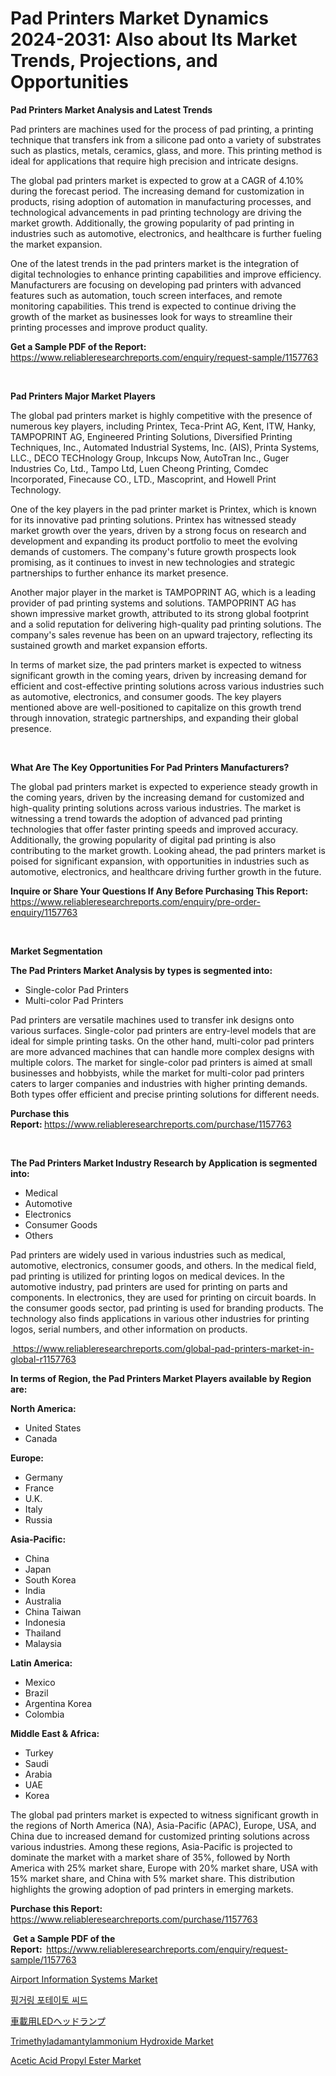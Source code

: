 <p><h1>Pad Printers Market Dynamics 2024-2031: Also about Its Market Trends, Projections, and Opportunities</h1></p><p><strong>Pad Printers Market Analysis and Latest Trends</strong></p>
<p><p>Pad printers are machines used for the process of pad printing, a printing technique that transfers ink from a silicone pad onto a variety of substrates such as plastics, metals, ceramics, glass, and more. This printing method is ideal for applications that require high precision and intricate designs.</p><p>The global pad printers market is expected to grow at a CAGR of 4.10% during the forecast period. The increasing demand for customization in products, rising adoption of automation in manufacturing processes, and technological advancements in pad printing technology are driving the market growth. Additionally, the growing popularity of pad printing in industries such as automotive, electronics, and healthcare is further fueling the market expansion.</p><p>One of the latest trends in the pad printers market is the integration of digital technologies to enhance printing capabilities and improve efficiency. Manufacturers are focusing on developing pad printers with advanced features such as automation, touch screen interfaces, and remote monitoring capabilities. This trend is expected to continue driving the growth of the market as businesses look for ways to streamline their printing processes and improve product quality.</p></p>
<p><strong>Get a Sample PDF of the Report:&nbsp;</strong> <a href="https://www.reliableresearchreports.com/enquiry/request-sample/1157763">https://www.reliableresearchreports.com/enquiry/request-sample/1157763</a></p>
<p>&nbsp;</p>
<p><strong>Pad Printers Major Market Players</strong></p>
<p><p>The global pad printers market is highly competitive with the presence of numerous key players, including Printex, Teca-Print AG, Kent, ITW, Hanky, TAMPOPRINT AG, Engineered Printing Solutions, Diversified Printing Techniques, Inc., Automated Industrial Systems, Inc. (AIS), Printa Systems, LLC., DECO TECHnology Group, Inkcups Now, AutoTran Inc., Guger Industries Co, Ltd., Tampo Ltd, Luen Cheong Printing, Comdec Incorporated, Finecause CO., LTD., Mascoprint, and Howell Print Technology.</p><p>One of the key players in the pad printer market is Printex, which is known for its innovative pad printing solutions. Printex has witnessed steady market growth over the years, driven by a strong focus on research and development and expanding its product portfolio to meet the evolving demands of customers. The company's future growth prospects look promising, as it continues to invest in new technologies and strategic partnerships to further enhance its market presence.</p><p>Another major player in the market is TAMPOPRINT AG, which is a leading provider of pad printing systems and solutions. TAMPOPRINT AG has shown impressive market growth, attributed to its strong global footprint and a solid reputation for delivering high-quality pad printing solutions. The company's sales revenue has been on an upward trajectory, reflecting its sustained growth and market expansion efforts.</p><p>In terms of market size, the pad printers market is expected to witness significant growth in the coming years, driven by increasing demand for efficient and cost-effective printing solutions across various industries such as automotive, electronics, and consumer goods. The key players mentioned above are well-positioned to capitalize on this growth trend through innovation, strategic partnerships, and expanding their global presence.</p></p>
<p>&nbsp;</p>
<p><strong>What Are The Key Opportunities For Pad Printers Manufacturers?</strong></p>
<p><p>The global pad printers market is expected to experience steady growth in the coming years, driven by the increasing demand for customized and high-quality printing solutions across various industries. The market is witnessing a trend towards the adoption of advanced pad printing technologies that offer faster printing speeds and improved accuracy. Additionally, the growing popularity of digital pad printing is also contributing to the market growth. Looking ahead, the pad printers market is poised for significant expansion, with opportunities in industries such as automotive, electronics, and healthcare driving further growth in the future.</p></p>
<p><strong>Inquire or Share Your Questions If Any Before Purchasing This Report:</strong> <a href="https://www.reliableresearchreports.com/enquiry/pre-order-enquiry/1157763">https://www.reliableresearchreports.com/enquiry/pre-order-enquiry/1157763</a></p>
<p>&nbsp;</p>
<p><strong>Market Segmentation</strong></p>
<p><strong>The Pad Printers Market Analysis by types is segmented into:</strong></p>
<p><ul><li>Single-color Pad Printers</li><li>Multi-color Pad Printers</li></ul></p>
<p><p>Pad printers are versatile machines used to transfer ink designs onto various surfaces. Single-color pad printers are entry-level models that are ideal for simple printing tasks. On the other hand, multi-color pad printers are more advanced machines that can handle more complex designs with multiple colors. The market for single-color pad printers is aimed at small businesses and hobbyists, while the market for multi-color pad printers caters to larger companies and industries with higher printing demands. Both types offer efficient and precise printing solutions for different needs.</p></p>
<p><strong>Purchase this Report:&nbsp;</strong><a href="https://www.reliableresearchreports.com/purchase/1157763">https://www.reliableresearchreports.com/purchase/1157763</a></p>
<p>&nbsp;</p>
<p><strong>The Pad Printers Market Industry Research by Application is segmented into:</strong></p>
<p><ul><li>Medical</li><li>Automotive</li><li>Electronics</li><li>Consumer Goods</li><li>Others</li></ul></p>
<p><p>Pad printers are widely used in various industries such as medical, automotive, electronics, consumer goods, and others. In the medical field, pad printing is utilized for printing logos on medical devices. In the automotive industry, pad printers are used for printing on parts and components. In electronics, they are used for printing on circuit boards. In the consumer goods sector, pad printing is used for branding products. The technology also finds applications in various other industries for printing logos, serial numbers, and other information on products.</p></p>
<p><a href="https://www.reliableresearchreports.com/global-pad-printers-market-in-global-r1157763">&nbsp;https://www.reliableresearchreports.com/global-pad-printers-market-in-global-r1157763</a></p>
<p><strong>In terms of Region, the Pad Printers Market Players available by Region are:</strong></p>
<p>
    <p> <strong> North America: </strong>
        <ul>
            <li>United States</li>
            <li>Canada</li>
        </ul>
        </p> 
    <p> <strong> Europe: </strong>
        <ul>
            <li>Germany</li>
            <li>France</li>
            <li>U.K.</li>
            <li>Italy</li>
            <li>Russia</li>
        </ul>
        </p> 
    <p> <strong> Asia-Pacific: </strong>
        <ul>
            <li>China</li>
            <li>Japan</li>
            <li>South Korea</li>
            <li>India</li>
            <li>Australia</li>
            <li>China Taiwan</li>
            <li>Indonesia</li>
            <li>Thailand</li>
            <li>Malaysia</li>
        </ul>
        </p> 
    <p> <strong> Latin America: </strong>
        <ul>
            <li>Mexico</li>
            <li>Brazil</li>
            <li>Argentina Korea</li>
            <li>Colombia</li>
        </ul>
        </p> 
    <p> <strong> Middle East & Africa: </strong>
        <ul>
            <li>Turkey</li>
            <li>Saudi</li>
            <li>Arabia</li>
            <li>UAE</li>
            <li>Korea</li>
        </ul>
    </p>
    </p>
<p><p>The global pad printers market is expected to witness significant growth in the regions of North America (NA), Asia-Pacific (APAC), Europe, USA, and China due to increased demand for customized printing solutions across various industries. Among these regions, Asia-Pacific is projected to dominate the market with a market share of 35%, followed by North America with 25% market share, Europe with 20% market share, USA with 15% market share, and China with 5% market share. This distribution highlights the growing adoption of pad printers in emerging markets.</p></p>
<p><strong>Purchase this Report: </strong><a href="https://www.reliableresearchreports.com/purchase/1157763">https://www.reliableresearchreports.com/purchase/1157763</a></p>
<p>&nbsp;<strong>Get a Sample PDF of the Report:&nbsp;&nbsp;</strong><a href="https://www.reliableresearchreports.com/enquiry/request-sample/1157763">https://www.reliableresearchreports.com/enquiry/request-sample/1157763</a></p>
<p><strong></strong></p>
<p><p><a href="https://github.com/mbisetmhermsr/Market-Research-Report-List-2/blob/main/airport-information-systems-market.md">Airport Information Systems Market</a></p><p><a href="https://github.com/TrevorKruvalis5678/Market-Research-Report-List-1/blob/main/211136219848.md">핑거링 포테이토 씨드</a></p><p><a href="https://github.com/avwofrml53535/Market-Research-Report-List-1/blob/main/737406121442.md">車載用LEDヘッドランプ</a></p><p><a href="https://issuu.com/reportprime-2/docs/trimethyladamantylammonium-hydroxide-market-size-2">Trimethyladamantylammonium Hydroxide Market</a></p><p><a href="https://issuu.com/reportprime-2/docs/acetic-acid-propyl-ester-market-size-2030.pptx">Acetic Acid Propyl Ester Market</a></p></p>